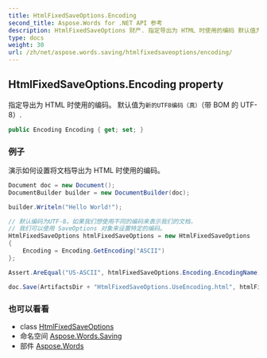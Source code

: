 ```yaml
---
title: HtmlFixedSaveOptions.Encoding
second_title: Aspose.Words for .NET API 参考
description: HtmlFixedSaveOptions 财产. 指定导出为 HTML 时使用的编码 默认值为新的UTF8编码真带 BOM 的 UTF8.
type: docs
weight: 30
url: /zh/net/aspose.words.saving/htmlfixedsaveoptions/encoding/
---
```

## HtmlFixedSaveOptions.Encoding property

指定导出为 HTML 时使用的编码。 默认值为`新的UTF8编码（真）`（带 BOM 的 UTF-8）.

```csharp
public Encoding Encoding { get; set; }
```

### 例子

演示如何设置将文档导出为 HTML 时使用的编码。

```csharp
Document doc = new Document();
DocumentBuilder builder = new DocumentBuilder(doc);

builder.Writeln("Hello World!");

// 默认编码为UTF-8。如果我们想使用不同的编码来表示我们的文档，
// 我们可以使用 SaveOptions 对象来设置特定的编码。
HtmlFixedSaveOptions htmlFixedSaveOptions = new HtmlFixedSaveOptions
{
    Encoding = Encoding.GetEncoding("ASCII")
};

Assert.AreEqual("US-ASCII", htmlFixedSaveOptions.Encoding.EncodingName);

doc.Save(ArtifactsDir + "HtmlFixedSaveOptions.UseEncoding.html", htmlFixedSaveOptions);
```

### 也可以看看

* class [HtmlFixedSaveOptions](../)
* 命名空间 [Aspose.Words.Saving](../../htmlfixedsaveoptions/)
* 部件 [Aspose.Words](../../../)


